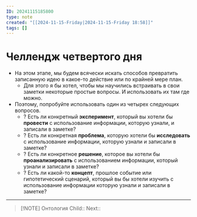 ```yaml
---
ID: 20241115185800
type: note
created: "[[2024-11-15-Friday|2024-11-15-Friday 18:58]]"
tags: []
---
```

#  Челлендж четвертого дня

- На этом этапе, мы будем всячески искать способов превратить записанную идею в какое-то действие или по крайней мере план.
	- ﻿﻿Для этого я бы хотел, чтобы мы научились встраивать в свои заметки некоторые простые вопросы. И использовать их там где можно.
- Поэтому, попробуйте использовать один из четырех следующих вопросов.
	- ? Есть ли конкретный **эксперимент**, который вы хотели бы **провести** с использование информации, которую узнали, и записали в заметке?
	- ? Есть ли конкретная **проблема**, которую хотели бы **исследовать** с использование информации, которую узнали и записали в заметке?
	- ? Есть ли конкретное **решение**, которое вы хотели бы **проанализировать** с использованием информации, который узнали и записали в заметке?
	- ? Есть ли какой-то **концепт**, прошлое событие или гипотетический сценарий, который вы бы хотели изучить с использование информации которую узнали и записали в заметке?
---


> [!NOTE] Онтология
> Child:: 
> Next:: 
